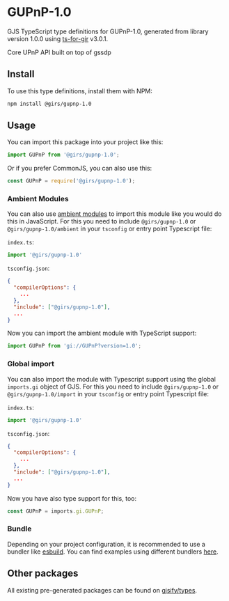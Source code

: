 
# GUPnP-1.0

GJS TypeScript type definitions for GUPnP-1.0, generated from library version 1.0.0 using [ts-for-gir](https://github.com/gjsify/ts-for-gir) v3.0.1.

Core UPnP API built on top of gssdp

## Install

To use this type definitions, install them with NPM:
```bash
npm install @girs/gupnp-1.0
```

## Usage

You can import this package into your project like this:
```ts
import GUPnP from '@girs/gupnp-1.0';
```

Or if you prefer CommonJS, you can also use this:
```ts
const GUPnP = require('@girs/gupnp-1.0');
```

### Ambient Modules

You can also use [ambient modules](https://github.com/gjsify/ts-for-gir/tree/main/packages/cli#ambient-modules) to import this module like you would do this in JavaScript.
For this you need to include `@girs/gupnp-1.0` or `@girs/gupnp-1.0/ambient` in your `tsconfig` or entry point Typescript file:

`index.ts`:
```ts
import '@girs/gupnp-1.0'
```

`tsconfig.json`:
```json
{
  "compilerOptions": {
    ...
  },
  "include": ["@girs/gupnp-1.0"],
  ...
}
```

Now you can import the ambient module with TypeScript support: 

```ts
import GUPnP from 'gi://GUPnP?version=1.0';
```

### Global import

You can also import the module with Typescript support using the global `imports.gi` object of GJS.
For this you need to include `@girs/gupnp-1.0` or `@girs/gupnp-1.0/import` in your `tsconfig` or entry point Typescript file:

`index.ts`:
```ts
import '@girs/gupnp-1.0'
```

`tsconfig.json`:
```json
{
  "compilerOptions": {
    ...
  },
  "include": ["@girs/gupnp-1.0"],
  ...
}
```

Now you have also type support for this, too:

```ts
const GUPnP = imports.gi.GUPnP;
```

### Bundle

Depending on your project configuration, it is recommended to use a bundler like [esbuild](https://esbuild.github.io/). You can find examples using different bundlers [here](https://github.com/gjsify/ts-for-gir/tree/main/examples).

## Other packages

All existing pre-generated packages can be found on [gjsify/types](https://github.com/gjsify/types).

